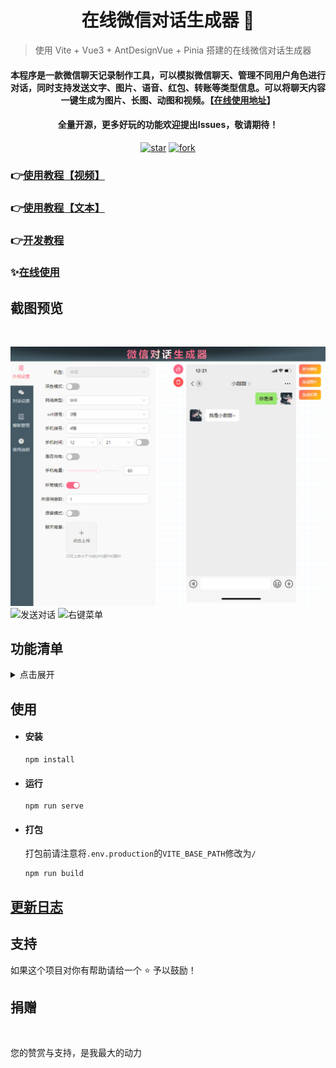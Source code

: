 <h1 align="center">在线微信对话生成器 👋</h1>

> 使用 Vite + Vue3 + AntDesignVue + Pinia 搭建的在线微信对话生成器

<div align="center">
  <h4>本程序是一款微信聊天记录制作工具，可以模拟微信聊天、管理不同用户角色进行对话，同时支持发送文字、图片、语音、红包、转账等类型信息。可以将聊天内容一键生成为图片、长图、动图和视频。【<a href='https://ele-cat.github.io/vue3-wechat-tool/' target="_blank">在线使用地址</a>】</h4>
  <h4>全量开源，更多好玩的功能欢迎提出Issues，敬请期待！</h4>
</div>

<div align="center">
  <a href='https://github.com/ele-cat/vue3-wechat-tool/stargazers' target="_blank"><img src='https://img.shields.io/github/stars/ele-cat/vue3-wechat-tool.svg' alt='star'></img></a>
  <a href='https://github.com/Ele-Cat/vue3-wechat-tool/graphs/contributors' target="_blank"><img src='https://img.shields.io/github/forks/ele-cat/vue3-wechat-tool.svg' alt='fork'></img></a>
</div>

### 👉<a href='https://www.bilibili.com/video/BV1Q84y1S7iA/?share_source=copy_web&vd_source=a365c12124cceb4ffcbdc878f6f2ef60' target="_blank">使用教程【视频】</a>

### 👉<a href='https://ele-cat.github.io/tools/Vue3WechatTool.html#使用教程' target="_blank">使用教程【文本】</a>

### 👉<a href='https://ele-cat.github.io/tools/Vue3WechatTool.html#开发教程' target="_blank">开发教程</a>

### ✨<a href='https://ele-cat.github.io/vue3-wechat-tool/' target="_blank">在线使用</a>

## 截图预览

<img src='https://tucdn.wpon.cn/2024/06/03/eb8bee78809f7.jpg' alt='' height='288px' />
<img src='https://tucdn.wpon.cn/2024/06/03/30aa4a1fd5194.jpg' alt='' height='288px' />

![外观设置效果预览](./snapshot/1695047989076.gif)
![发送对话](./snapshot/1695050793373.gif)
![右键菜单](./snapshot/1695052489383.gif)


## 功能清单

<details>
<summary>点击展开</summary>

- 界面结构
- 外观设置
  - 基础外观设置
  - 上传图片裁剪
  - 深色模式
  - 机型切换
- 对话设置
  - 用户管理
  - 消息发送
    - 发送文本、表情
    - 发送图片
    - 发送转账
    - 发送红包
    - 发送语音条
    - 语音条转文字
    - 时间
    - 发送视频、音频聊天
    - 发送名片
    - 拍一拍
    - 撤回消息
    - 消息被拒收
    - 手机聊天输入框同步展示文本
  - 对话内容操作【右键菜单】
    - 对话上移、下移
    - 对话移除
    - 对话领取红包、转账
    - 对话修改
    - 对话播放延时【生成动图、视频时，自定义距上条对话内容播放的延时时间】
  - 小工具
    - 重置外观
    - 清空对话
  - 生成操作
    - 存为模板
    - 生成图片
    - 生成长图
    - 生成动图、视频配置
    - 生成动图
    - 生成视频【实际为生成图片序列自行剪辑】
    - 聊天内容导入导出
  - **群聊**
- 模板管理
  - 对话内容保存为模板
  - 应用模板
  - 预览模板
  - 删除模板
- 使用说明
</details>

## 使用

- #### 安装

  ```
  npm install
  ```

- #### 运行

  ```
  npm run serve
  ```

- #### 打包

  打包前请注意将`.env.production`的`VITE_BASE_PATH`修改为`/`

  ```
  npm run build
  ```

## [更新日志](./ChangeLog.md)

## 支持

如果这个项目对你有帮助请给一个 ⭐️ 予以鼓励！

## 捐赠

<img src='https://tucdn.wpon.cn/2024/06/03/4a0dd61877713.jpg' alt='' height='288px' />
<img src='https://tucdn.wpon.cn/2024/06/03/fb3bfa1fa3075.jpg' alt='' height='288px' />



您的赞赏与支持，是我最大的动力